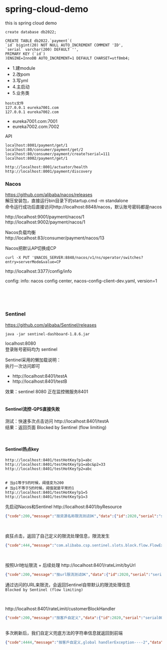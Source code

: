 # spring-cloud-demo
this is spring cloud demo

```
create database db2022;

CREATE TABLE db2022.`payment`(
`id` bigint(20) NOT NULL AUTO_INCREMENT COMMENT 'ID',
`serial` varchar(200) DEFAULT '',
PRIMARY KEY (`id`)
)ENGINE=InnoDB AUTO_INCREMENT=1 DEFAULT CHARSET=utf8mb4;
```

* 1.建module
* 2.改pom
* 3.写yml
* 4.主启动
* 5.业务类

```
hosts文件
127.0.0.1 eureka7001.com
127.0.0.1 eureka7002.com
```

* eureka7001.com:7001
* eureka7002.com:7002


API
```
localhost:8001/payment/get/1
localhost:80/consumer/payment/get/2
localhost:80/consumer/payment/create?serial=111
localhost:8002/payment/get/1

http://localhost:8001/actuator/health
http://localhost:8001/payment/discovery
```


### Nacos
https://github.com/alibaba/nacos/releases <br>
解压安装包，直接运行bin目录下的startup.cmd -m standalone<br>
命令运行成功后直接访问http://localhost:8848/nacos，默认账号密码都是nacos

http://localhost:9001/payment/nacos/1
http://localhost:9002/payment/nacos/1

Nacos负载均衡<br>
http://localhost:83/consumer/payment/nacos/13


Nacos把默认AP切换成CP<br>
```shell
curl -X PUT '$NACOS_SERVER:8848/nacos/v1/ns/operator/switches?entry=serverMode&value=CP
```


http://localhost:3377/config/info

config:
    info: nacos config center, nacos-config-client-dev.yaml, version=1


<br>
<br>
<br>

### Sentinel
https://github.com/alibaba/Sentinel/releases

```shell
java -jar sentinel-dashboard-1.8.6.jar
```
localhost:8080
<br>
登录账号密码均为 sentinel

Sentinel采用的懒加载说明：<br>
执行一次访问即可
- http://localhost:8401/testA
- http://localhost:8401/testB

效果：sentinel 8080 正在监控微服务8401
<br><br>

#### Sentinel流控-QPS直接失败
测试：快速多次点击访问 http://localhost:8401/testA 
<br>
结果：返回页面 Blocked by Sentinel (flow limiting)

<br>

#### Sentinel热点key

```
http://localhost:8401/testHotKey?p1=abc
http://localhost:8401/testHotKey?p1=abc&p2=33
http://localhost:8401/testHotKey?p2=abc


# 当p1等于5的时候，阈值变为200
# 当p1不等于5的时候，阈值就是平常的1
http://localhost:8401/testHotKey?p1=5
http://localhost:8401/testHotKey?p1=3
```

先启动Nacos和Sentinel
http://localhost:8401/byResource
```json
{"code":200,"message":"按资源名称限流测试OK","data":{"id":2020,"serial":"serial001"}}
```
<br>

疯狂点击，返回了自己定义的限流处理信息，限流发生
```json
{"code":444,"message":"com.alibaba.csp.sentinel.slots.block.flow.FlowException\t 服务不可用","data":null}
```

<br>

按照Url地址限流 + 后续处理
http://localhost:8401/rateLimit/byUrl
```json
{"code":200,"message":"按url限流测试OK","data":{"id":2020,"serial":"serial002"}}
```

通过访问的URL来限流，会返回Sentinel自带默认的限流处理信息<br>
```Blocked by Sentinel (flow limiting)```

<br>

http://localhost:8401/rateLimit/customerBlockHandler
```json
{"code":200,"message":"按客戶自定义","data":{"id":2020,"serial":"serial003"}}
```
<br>
多次刷新后，我们自定义兜底方法的字符串信息就返回到前端

```json
{"code":4444,"message":"按客戶自定义,global handlerException----2","data":null}
```